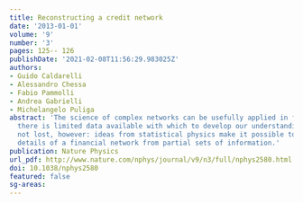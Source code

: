 ```yaml
---
title: Reconstructing a credit network
date: '2013-01-01'
volume: '9'
number: '3'
pages: 125-- 126
publishDate: '2021-02-08T11:56:29.983025Z'
authors:
- Guido Caldarelli
- Alessandro Chessa
- Fabio Pammolli
- Andrea Gabrielli
- Michelangelo Puliga
abstract: 'The science of complex networks can be usefully applied in finance, although
  there is limited data available with which to develop our understanding. All is
  not lost, however: ideas from statistical physics make it possible to reconstruct
  details of a financial network from partial sets of information.'
publication: Nature Physics
url_pdf: http://www.nature.com/nphys/journal/v9/n3/full/nphys2580.html
doi: 10.1038/nphys2580
featured: false
sg-areas:
---
```

